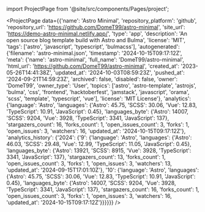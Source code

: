 
import ProjectPage from '@site/src/components/Pages/project';

<ProjectPage
    data={{'name': 'Astro Minimal', 'repository_platform': 'github', 'repository_url': 'https://github.com/DomeT99/astro-minimal', 'site_url': 'https://demo-astro-minimal.netlify.app/', 'type': 'app', 'description': 'An open source blog template build with Astro and Bulma', 'license': 'MIT', 'tags': ['astro', 'javascript', 'typescript', 'bulmacss'], 'autogenerated': {'filename': 'astro-minimal.json', 'timestamp': '2024-10-15T09:17:12Z', 'meta': {'name': 'astro-minimal', 'full_name': 'DomeT99/astro-minimal', 'html_url': 'https://github.com/DomeT99/astro-minimal', 'created_at': '2023-05-26T14:41:38Z', 'updated_at': '2024-10-03T08:59:23Z', 'pushed_at': '2024-09-21T14:59:23Z', 'archived': false, 'disabled': false, 'owner': 'DomeT99', 'owner_type': 'User', 'topics': ['astro', 'astro-template', 'astrojs', 'bulma', 'css', 'frontend', 'hacktoberfest', 'jamstack', 'javascript', 'orama', 'scss', 'template', 'typescript', 'vue'], 'license': 'MIT License'}, 'analytics': {'language': 'Astro', 'languages': {'Astro': 45.75, 'SCSS': 30.06, 'Vue': 12.83, 'TypeScript': 10.91, 'JavaScript': 0.45}, 'languages_byte': {'Astro': 14007, 'SCSS': 9204, 'Vue': 3928, 'TypeScript': 3341, 'JavaScript': 137}, 'stargazers_count': 16, 'forks_count': 1, 'open_issues_count': 3, 'forks': 1, 'open_issues': 3, 'watchers': 16, 'updated_at': '2024-10-15T09:17:12Z'}, 'analytics_history': {'2024': {'9': {'language': 'Astro', 'languages': {'Astro': 46.03, 'SCSS': 29.48, 'Vue': 12.99, 'TypeScript': 11.05, 'JavaScript': 0.45}, 'languages_byte': {'Astro': 13921, 'SCSS': 8915, 'Vue': 3928, 'TypeScript': 3341, 'JavaScript': 137}, 'stargazers_count': 13, 'forks_count': 1, 'open_issues_count': 3, 'forks': 1, 'open_issues': 3, 'watchers': 13, 'updated_at': '2024-09-15T17:01:10Z'}, '10': {'language': 'Astro', 'languages': {'Astro': 45.75, 'SCSS': 30.06, 'Vue': 12.83, 'TypeScript': 10.91, 'JavaScript': 0.45}, 'languages_byte': {'Astro': 14007, 'SCSS': 9204, 'Vue': 3928, 'TypeScript': 3341, 'JavaScript': 137}, 'stargazers_count': 16, 'forks_count': 1, 'open_issues_count': 3, 'forks': 1, 'open_issues': 3, 'watchers': 16, 'updated_at': '2024-10-15T09:17:12Z'}}}}}}
/>
